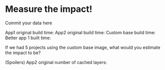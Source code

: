 # Measure the impact!

Commit your data here

App1 original build time:
App2 original build time:
Custom base build time:
Better app 1 built time:

If we had 5 projects using the custom base image, what would you estimate the impact to be?

(Spoilers)
App2 original number of cached layers: